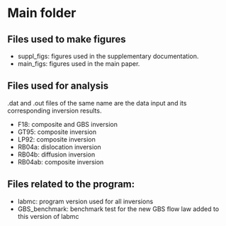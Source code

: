 # Main folder

## Files used to make figures
- suppl_figs: figures used in the supplementary documentation. 
- main_figs: figures used in the main paper.

## Files used for analysis
.dat and .out files of the same name are the data input and its corresponding inversion results.
- F18: composite and GBS inversion
- GT95: composite inversion
- LP92: composite inversion
- RB04a: dislocation inversion
- RB04b: diffusion inversion
- RB04ab: composite inversion

## Files related to the program:
- labmc: program version used for all inversions
- GBS_benchmark: benchmark test for the new GBS flow law added to this version of labmc